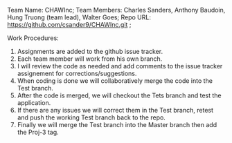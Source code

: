 Team Name: CHAWInc;
Team Members: Charles Sanders, Anthony Baudoin, Hung Truong (team lead), Walter Goes;
Repo URL: https://github.com/csander9/CHAWInc.git ;

Work Procedures:
1) Assignments are added to the github issue tracker.
2) Each team member will work from his own branch.
3) I will review the code as needed and add comments to the issue tracker assignement for corrections/suggestions.
4) When coding is done we will collaboratively merge the code into the Test branch.
5) After the code is merged, we will checkout the Tets branch and test the application.
6) If there are any issues we will correct them in the Test branch, retest and push the working Test branch back to the repo.
7) Finally we will merge the Test branch into the Master branch then add the Proj-3 tag.
